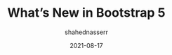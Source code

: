 ---
author: shahednasserr
date: 2021-08-17
eleventyExcludeFromCollections: true
publisher: sitepointdotcom
tags:
  - frameworks
  - bootstrap
target_url: https://www.sitepoint.com/bootstrap-5-new-features-examples/
title: What’s New in Bootstrap 5
---